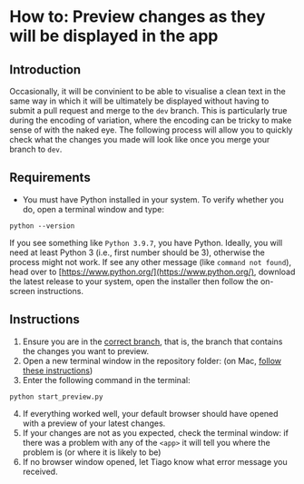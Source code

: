 # How to: Preview changes as they will be displayed in the app

## Introduction
Occasionally, it will be convinient to be able to visualise a clean text in the same way in which it will be ultimately be displayed without having to submit a pull request and merge to the `dev` branch. This is particularly true during the encoding of variation, where the encoding can be tricky to make sense of with the naked eye. The following process will allow you to quickly check what the changes you made will look like once you merge your branch to `dev`.

## Requirements
- You must have Python installed in your system. To verify whether you do, open a terminal window and type:
```
python --version
```
If you see something like `Python 3.9.7`, you have Python. Ideally, you will need at least Python 3 (i.e., first number should be 3), otherwise the process might not work. If see any other message (like `command not found`), head over to [https://www.python.org/](https://www.python.org/), download the latest release to your system, open the installer then follow the on-screen instructions.

## Instructions
1. Ensure you are in the [correct branch](../12_ensure_correct_branch/12_ensure_correct_branch.md), that is, the branch that contains the changes you want to preview.
2. Open a new terminal window in the repository folder: (on Mac, [follow these instructions](https://support.apple.com/en-gb/guide/terminal/trmlb20c7888/mac#:~:text=On%20your%20Mac%2C%20open%20a,window%3A%20Choose%20Open%20in%20Terminal.))
3. Enter the following command in the terminal:
```
python start_preview.py
```
4. If everything worked well, your default browser should have opened with a preview of your latest changes.
5. If your changes are not as you expected, check the terminal window: if there was a problem with any of the `<app>` it will tell you where the problem is (or where it is likely to be)
6. If no browser window opened, let Tiago know what error message you received.